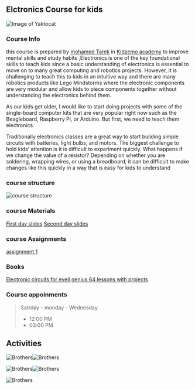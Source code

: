 ## Elctronics Course for kids 

![Image of Yaktocat](https://www.safaribooksonline.com/library/view/electronics-for-kids/9781492017479/images/common01.jpg)

### Course Info

this course is prepared by [mohamed Tarek](https://kotozship.blogspot.com/) in [Kidzemo academy](https://ar-ar.facebook.com/Kidzemo.Academy/) to improve mental skills and study habits ,Electronics is one of the key foundational skills to teach kids since a basic understanding of electronics is essential to move on to many great computing and robotics projects. However, it is challenging to teach this to kids in an intuitive way and there are many robotics products like Lego Mindstorms where the electronic components are very modular and allow kids to piece components together without understanding the electronics behind them.

As our kids get older, I would like to start doing projects with some of the single-board computer kits that are very popular right now such as the Beagleboard, Raspberry Pi, or Arduino. But first, we need to teach them electronics.

Traditionally electronics classes are a great way to start building simple circuits with batteries, light bulbs, and motors. The biggest challenge to hold kids’ attention is it is difficult to experiment quickly. What happens if we change the value of a resistor? Depending on whether you are soldering, wrapping wires, or using a breadboard, it can be difficult to make changes like this quickly in a way that is easy for kids to understand 

### course structure

![course structure](https://image.ibb.co/dv9A2J/d.png)


### course Materials
[First day slides](https://drive.google.com/file/d/1HeCYUOFKsiPrlb5N9OdwGaoVp5CS0qhy/view?usp=sharing)
[Second day slides](https://drive.google.com/file/d/1jdglnwa7ChoPFawm7jeglulF-woEaHHj/view?usp=sharing)

### course Assignments
[assignment 1](https://drive.google.com/file/d/1wfTuAsv0-dDg6vS2Rul8BrYB_MNll2FW/view?usp=sharing)
### Books 
[Electronic circuits for eveil genius 64 lessons with projects](https://drive.google.com/file/d/1uYQ3PFaqfWo1i9iB0cs_pjxejLHk3pPC/view?usp=sharing)

### Course appoinments 
> Satrday - monday - Wednesday  
> - 12:00 PM 
> - 03:00 PM

## Activities

![Brothers](https://image.ibb.co/cLzFMd/IMG_20180704_211309.jpg)![Brothers](https://image.ibb.co/mDPt7J/IMG_20180704_211343.jpg)

![Brothers](https://image.ibb.co/dNBC1d/IMG_20180704_211500.jpg)![Brothers](https://image.ibb.co/ntcfnJ/IMG_20180704_211535.jpg)

![Brothers](https://image.ibb.co/jSXVnJ/IMG_20180704_211425.jpg)
